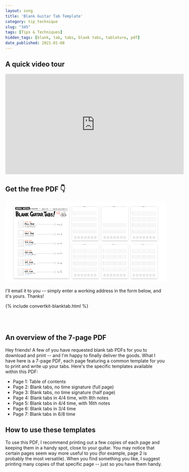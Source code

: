 ```yaml
---
layout: song
title: 'Blank Guitar Tab Template'
category: tip_technique
slug: "345"
tags: [Tips & Techniques]
hidden_tags: [blank, tab, tabs, blank tabs, tablature, pdf]
date_published: 2021-01-08
---
```


## A quick video tour

<iframe width="560" height="315" src="https://www.youtube.com/embed/P5IUb0YBgwk" frameborder="0" allow="accelerometer; autoplay; encrypted-media; gyroscope; picture-in-picture" allowfullscreen></iframe>

<!-- Coming soon! -->

<!-- { % include pdf-module.html slug = page.slug pdf_numpages = page.pdf_numpages pdf_version = page.pdf_version has_patreon_url = page.patreon_lesson_url patreon_url = page.patreon_lesson_url free_pdf_available = page.free_pdf_available free_pdf_url = page.free_pdf_url song_name = page.song_title % } -->


<div class="pdf_module_v2" style="padding-bottom: 8px; margin-bottom: 24px;">
<h2 class="mtn">Get the free PDF 👇</h2>
<img src="/images/lessons/345-blank-tabs.png" alt="Blank guitar tabs! Free PDF (7 pages)" />
<p>I'll email it to you -- simply enter a working address in the form below, and it's yours. Thanks!</p>
{% include convertkit-blanktab.html %}
</div>

<!-- <p class="pdf_module_v2__footnote">If you're a Patreon supporter, <a target="_blank" href="______">click here</a> to get this PDF</p> -->
<br />

## An overview of the 7-page PDF



Hey friends! A few of you have requested blank tab PDFs for you to download and print -- and I'm happy to finally deliver the goods. What I have here is a 7-page PDF, each page featuring a common template for you to print and write up your tabs. Here's the specific templates available within this PDF:

- Page 1: Table of contents
- Page 2: Blank tabs, no time signature (full page)
- Page 3: Blank tabs, no time signature (half page)
- Page 4: Blank tabs in 4/4 time, with 8th notes
- Page 5: Blank tabs in 4/4 time, with 16th notes
- Page 6: Blank tabs in 3/4 time
- Page 7: Blank tabs in 6/8 time

## How to use these templates

To use this PDF, I recommend printing out a few copies of each page and keeping them in a handy spot, close to your guitar. You may notice that certain pages seem way more useful to you (for example, page 2 is probably the most versatile). When you find something you like, I suggest printing many copies of that specific page -- just so you have them handy.
